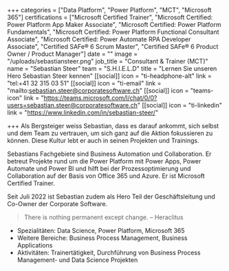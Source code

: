 +++
categories = ["Data Platform", "Power Platform", "MCT", "Microsoft 365"]
certifications = ["Microsoft Certified Trainer", "Microsoft Certified: Power Platform App Maker Associate", "Microsoft Certified: Power Platform Fundamentals", "Microsoft Certified: Power Platform Functional Consultant Associate", "Microsoft Certified: Power Automate RPA Developer Associate", "Certified SAFe® 6 Scrum Master", "Certified SAFe® 6 Product Owner / Product Manager"]
date = ""
image = "/uploads/sebastiansteer.png"
job_title = "Consultant & Trainer (MCT)"
name = "Sebastian Steer"
team = "S.H.I.E.L.D"
title = "Lernen Sie unseren Hero Sebastian Steer kennen"
[[social]]
icon = "ti-headphone-alt"
link = "tel:+41 32 315 03 51"
[[social]]
icon = "ti-email"
link = "mailto:sebastian.steer@corporatesoftware.ch"
[[social]]
icon = "teams-icon"
link = "https://teams.microsoft.com/l/chat/0/0?users=sebastian.steer@corporatesoftware.ch"
[[social]]
icon = "ti-linkedin"
link = "https://www.linkedin.com/in/sebastian-steer/"

+++
Als Bergsteiger weiss Sebastian, dass es darauf ankommt, sich selbst und dem Team zu vertrauen, um sich ganz auf die Aktion fokussieren zu können. Diese Kultur lebt er auch in seinen Projekten und Trainings.

Sebastians Fachgebiete sind Business Automation und Collaboration. Er betreut Projekte rund um die Power Platform mit Power Apps, Power Automate und Power BI und hilft bei der Prozessoptimierung und Collaboration auf der Basis von Office 365 und Azure. Er ist Microsoft Certified Trainer.

Seit Juli 2022 ist Sebastian zudem als Hero Teil der Geschäftsleitung und Co-Owner der Corporate Software.

> There is nothing permanent except change. – Heraclitus

* Spezialitäten: Data Science, Power Platform, Microsoft 365
* Weitere Bereiche: Business Process Management, Business Applications
* Aktivitäten: Trainertätigkeit, Durchführung von Business Process Management- und Data Science Projekten